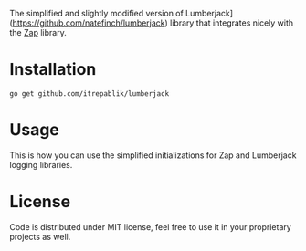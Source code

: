 
The simplified and slightly modified version of Lumberjack](https://github.com/natefinch/lumberjack) library that integrates nicely with the [Zap](https://github.com/uber-go/zap) library.

# Installation
```
go get github.com/itrepablik/lumberjack
```

# Usage
This is how you can use the simplified initializations for Zap and Lumberjack logging libraries.

# License
Code is distributed under MIT license, feel free to use it in your proprietary projects as well.
